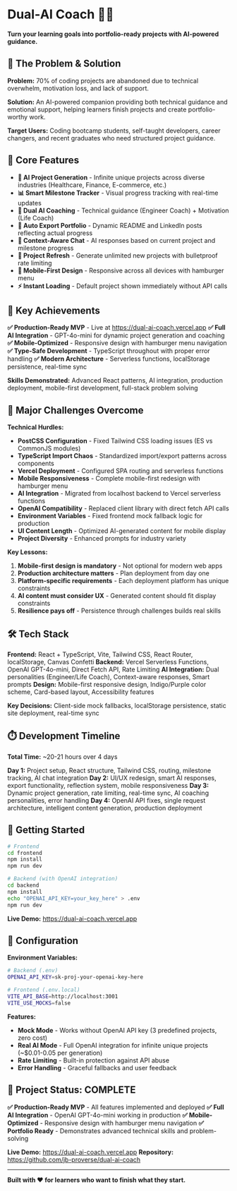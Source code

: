 # Dual‑AI Coach 🚀🧠

**Turn your learning goals into portfolio-ready projects with AI-powered guidance.**

## 🎯 The Problem & Solution

**Problem:** 70% of coding projects are abandoned due to technical overwhelm, motivation loss, and lack of support.

**Solution:** An AI-powered companion providing both technical guidance and emotional support, helping learners finish projects and create portfolio-worthy work.

**Target Users:** Coding bootcamp students, self-taught developers, career changers, and recent graduates who need structured project guidance.

## 🚀 Core Features

- **🎯 AI Project Generation** - Infinite unique projects across diverse industries (Healthcare, Finance, E-commerce, etc.)
- **📊 Smart Milestone Tracker** - Visual progress tracking with real-time updates
- **🤖 Dual AI Coaching** - Technical guidance (Engineer Coach) + Motivation (Life Coach)
- **📄 Auto Export Portfolio** - Dynamic README and LinkedIn posts reflecting actual progress
- **💬 Context-Aware Chat** - AI responses based on current project and milestone progress
- **🔄 Project Refresh** - Generate unlimited new projects with bulletproof rate limiting
- **📱 Mobile-First Design** - Responsive across all devices with hamburger menu
- **⚡ Instant Loading** - Default project shown immediately without API calls

## 🎯 Key Achievements

**✅ Production-Ready MVP** - Live at https://dual-ai-coach.vercel.app
**✅ Full AI Integration** - GPT-4o-mini for dynamic project generation and coaching
**✅ Mobile-Optimized** - Responsive design with hamburger menu navigation
**✅ Type-Safe Development** - TypeScript throughout with proper error handling
**✅ Modern Architecture** - Serverless functions, localStorage persistence, real-time sync

**Skills Demonstrated:** Advanced React patterns, AI integration, production deployment, mobile-first development, full-stack problem solving

## 🚧 Major Challenges Overcome

**Technical Hurdles:**
- **PostCSS Configuration** - Fixed Tailwind CSS loading issues (ES vs CommonJS modules)
- **TypeScript Import Chaos** - Standardized import/export patterns across components
- **Vercel Deployment** - Configured SPA routing and serverless functions
- **Mobile Responsiveness** - Complete mobile-first redesign with hamburger menu
- **AI Integration** - Migrated from localhost backend to Vercel serverless functions
- **OpenAI Compatibility** - Replaced client library with direct fetch API calls
- **Environment Variables** - Fixed frontend mock fallback logic for production
- **UI Content Length** - Optimized AI-generated content for mobile display
- **Project Diversity** - Enhanced prompts for industry variety

**Key Lessons:**
1. **Mobile-first design is mandatory** - Not optional for modern web apps
2. **Production architecture matters** - Plan deployment from day one
3. **Platform-specific requirements** - Each deployment platform has unique constraints
4. **AI content must consider UX** - Generated content should fit display constraints
5. **Resilience pays off** - Persistence through challenges builds real skills

## 🛠️ Tech Stack

**Frontend:** React + TypeScript, Vite, Tailwind CSS, React Router, localStorage, Canvas Confetti
**Backend:** Vercel Serverless Functions, OpenAI GPT-4o-mini, Direct Fetch API, Rate Limiting
**AI Integration:** Dual personalities (Engineer/Life Coach), Context-aware responses, Smart prompts
**Design:** Mobile-first responsive design, Indigo/Purple color scheme, Card-based layout, Accessibility features

**Key Decisions:** Client-side mock fallbacks, localStorage persistence, static site deployment, real-time sync

## ⏱️ Development Timeline

**Total Time:** ~20-21 hours over 4 days

**Day 1:** Project setup, React structure, Tailwind CSS, routing, milestone tracking, AI chat integration
**Day 2:** UI/UX redesign, smart AI responses, export functionality, reflection system, mobile responsiveness
**Day 3:** Dynamic project generation, rate limiting, real-time sync, AI coaching personalities, error handling
**Day 4:** OpenAI API fixes, single request architecture, intelligent content generation, production deployment

## 🚀 Getting Started

```bash
# Frontend
cd frontend
npm install
npm run dev

# Backend (with OpenAI integration)
cd backend  
npm install
echo "OPENAI_API_KEY=your_key_here" > .env
npm run dev
```

**Live Demo:** https://dual-ai-coach.vercel.app

## 🔧 Configuration

**Environment Variables:**
```bash
# Backend (.env)
OPENAI_API_KEY=sk-proj-your-openai-key-here

# Frontend (.env.local)
VITE_API_BASE=http://localhost:3001
VITE_USE_MOCKS=false
```

**Features:**
- **Mock Mode** - Works without OpenAI API key (3 predefined projects, zero cost)
- **Real AI Mode** - Full OpenAI integration for infinite unique projects (~$0.01-0.05 per generation)
- **Rate Limiting** - Built-in protection against API abuse
- **Error Handling** - Graceful fallbacks and user feedback

## 🎉 **Project Status: COMPLETE**

**✅ Production-Ready MVP** - All features implemented and deployed
**✅ Full AI Integration** - OpenAI GPT-4o-mini working in production
**✅ Mobile-Optimized** - Responsive design with hamburger menu navigation
**✅ Portfolio Ready** - Demonstrates advanced technical skills and problem-solving

**Live Demo:** https://dual-ai-coach.vercel.app
**Repository:** https://github.com/jb-proverse/dual-ai-coach

---

**Built with ❤️ for learners who want to finish what they start.**